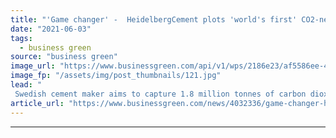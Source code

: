 ```yaml
---
title: "'Game changer' -  HeidelbergCement plots 'world's first' CO2-neutral cement factory"
date: "2021-06-03"
tags: 
  - business green
source: "business green"
image_url: "https://www.businessgreen.com/api/v1/wps/2186e23/af5586ee-4d22-4e37-a20a-b18f4a2a64b1/1/saecke-HeidelbergCement-185x114.jpg"
image_fp: "/assets/img/post_thumbnails/121.jpg"
lead: "
 Swedish cement maker aims to capture 1.8 million tonnes of carbon dioxide from the plant by the end of the decade for storage under the seabed ..."
article_url: "https://www.businessgreen.com/news/4032336/game-changer-heidelbergcement-plots-world-co2-neutral-cement-factory"
---
```


---
